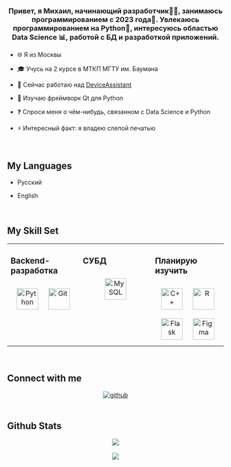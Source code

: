 
### <div align="center">Привет, я Михаил, начинающий разработчик👨‍💻, занимаюсь программированием с 2023 года🚀. Увлекаюсь программированием на Python🐍, интересуюсь областью Data Science 📊, работой с БД и разработкой приложений.</div>  
  

- 🌐 Я из Москвы  
  

- 🎓 Учусь на 2 курсе в МТКП МГТУ им. Баумана  
  

- 🔭 Сейчас работаю над [DeviceAssistant](https://github.com/Shqtes/DeviceAssistant.git)  
  

- 🌱 Изучаю фреймворк Qt для Python  
  

- ❓ Спроси меня о чём-нибудь, связанном с Data Science и Python  
  

- ⚡ Интересный факт: я владею слепой печатью  
  

<br/>  


## My Languages  
- Русский  
  

- English  
  

<br/>  


## My Skill Set  
<table><tr><td valign="top" width="33%">



### Backend-разработка  
<div align="center">  
<a href="https://www.python.org/" target="_blank"><img style="margin: 10px" src="https://profilinator.rishav.dev/skills-assets/python-original.svg" alt="Python" height="50" /></a>  
<a href="https://github.com/" target="_blank"><img style="margin: 10px" src="https://profilinator.rishav.dev/skills-assets/git-scm-icon.svg" alt="Git" height="50" /></a>  
</div>

</td><td valign="top" width="33%">



### СУБД  
<div align="center">  
<a href="https://www.mysql.com/" target="_blank"><img style="margin: 10px" src="https://profilinator.rishav.dev/skills-assets/mysql-original-wordmark.svg" alt="MySQL" height="50" /></a>  
</div>

</td><td valign="top" width="33%">



### Планирую изучить  
<div align="center">  
<a href="https://www.cplusplus.com/" target="_blank"><img style="margin: 10px" src="https://profilinator.rishav.dev/skills-assets/cplusplus-original.svg" alt="C++" height="50" /></a>  
<a href="https://www.r-project.org/" target="_blank"><img style="margin: 10px" src="https://profilinator.rishav.dev/skills-assets/r.svg" alt="R" height="50" /></a>  
<a href="https://flask.palletsprojects.com/" target="_blank"><img style="margin: 10px" src="https://profilinator.rishav.dev/skills-assets/flask.png" alt="Flask" height="50" /></a>  
<a href="https://www.figma.com/" target="_blank"><img style="margin: 10px" src="https://profilinator.rishav.dev/skills-assets/figma-icon.svg" alt="Figma" height="50" /></a>  
</div>

</td></tr></table>  

<br/>  


## Connect with me  
<div align="center">
<a href="https://github.com/shqtes" target="_blank">
<img src=https://img.shields.io/badge/github-%2324292e.svg?&style=for-the-badge&logo=github&logoColor=white alt=github style="margin-bottom: 5px;" />
</a>  
</div>  
  

<br/>  


## Github Stats  
<div align="center"><img src="https://github-readme-stats.vercel.app/api?username=shqtes&show_icons=true&count_private=true&hide_border=true" align="center" /></div>  

<br/>  

<div align="center">
<img src="https://komarev.com/ghpvc/?username=shqtes&&style=flat-square" align="center" />
</div>  

<br />
